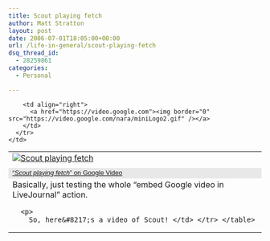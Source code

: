 ```yaml
---
title: Scout playing fetch
author: Matt Stratton
layout: post
date: 2006-07-01T18:05:00+00:00
url: /life-in-general/scout-playing-fetch
dsq_thread_id:
  - 28259861
categories:
  - Personal

---
```

<table cellpadding="0" cellspacing="0" border="0">
  <tr>
    <td colspan="2">
      <a href="https://video.google.com/videoplay?docid=5846146897826341023"> <img alt="Scout playing fetch" /></a>
    </td>
  </tr>
  
  <tr>
    <td>
      <tr bgcolor="#E8E8E8">
        <td>
          <font face="arial, sans-serif" size="2"><a href="https://video.google.com/videoplay?docid=5846146897826341023">&#8220;<i>Scout playing fetch</i>&#8221; on Google Video</a></font>
        </td>
        
        <td align="right">
          <a href="https://video.google.com"><img border="0" src="https://video.google.com/nara/miniLogo2.gif" /></a>
        </td>
      </tr>
    </td>
  </tr>
  
  <tr>
    <td>
      Basically, just testing the whole &#8220;embed Google video in LiveJournal&#8221; action.</p> 
      
      <p>
        So, here&#8217;s a video of Scout! </td> </tr> </table>